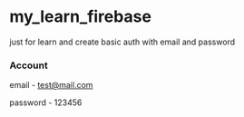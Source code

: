# my_learn_firebase

just for learn and create basic auth with email and password

### Account

email - test@mail.com

password - 123456
